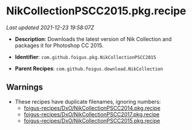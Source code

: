 # NikCollectionPSCC2015.pkg.recipe

_Last updated 2021-12-23 19:58:07Z_

- **Description**: Downloads the latest version of Nik Collection and packages it for Photoshop CC 2015.

- **Identifier**: `com.github.foigus.pkg.NikCollectionPSCC2015`

- **Parent Recipes**: `com.github.foigus.download.NikCollection`

## Warnings

- These recipes have duplicate filenames, ignoring numbers:
    - [foigus-recipes/DxO/NikCollectionPSCC2014.pkg.recipe](/autopkg-dupe-tracker/foigus-recipes/DxO/NikCollectionPSCC2014.pkg.recipe)
    - [foigus-recipes/DxO/NikCollectionPSCC2017.pkg.recipe](/autopkg-dupe-tracker/foigus-recipes/DxO/NikCollectionPSCC2017.pkg.recipe)
    - [foigus-recipes/DxO/NikCollectionPSCC2015.pkg.recipe](/autopkg-dupe-tracker/foigus-recipes/DxO/NikCollectionPSCC2015.pkg.recipe)